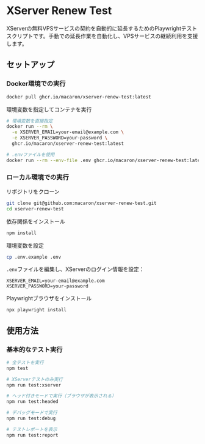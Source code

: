 # XServer Renew Test

XServerの無料VPSサービスの契約を自動的に延長するためのPlaywrightテストスクリプトです。手動での延長作業を自動化し、VPSサービスの継続利用を支援します。

## セットアップ

### Docker環境での実行

```bash
docker pull ghcr.io/macaron/xserver-renew-test:latest
```

環境変数を指定してコンテナを実行

```bash
# 環境変数を直接指定
docker run --rm \
  -e XSERVER_EMAIL=your-email@example.com \
  -e XSERVER_PASSWORD=your-password \
  ghcr.io/macaron/xserver-renew-test:latest

# .envファイルを使用
docker run --rm --env-file .env ghcr.io/macaron/xserver-renew-test:latest
```

### ローカル環境での実行

リポジトリをクローン

```bash
git clone git@github.com:macaron/xserver-renew-test.git
cd xserver-renew-test
```

依存関係をインストール

```bash
npm install
```

環境変数を設定

```bash
cp .env.example .env
```

`.env`ファイルを編集し、XServerのログイン情報を設定：

```.env
XSERVER_EMAIL=your-email@example.com
XSERVER_PASSWORD=your-password
```

Playwrightブラウザをインストール

```bash
npx playwright install
```

## 使用方法

### 基本的なテスト実行

```bash
# 全テストを実行
npm test

# XServerテストのみ実行
npm run test:xserver

# ヘッド付きモードで実行（ブラウザが表示される）
npm run test:headed

# デバッグモードで実行
npm run test:debug

# テストレポートを表示
npm run test:report
```
